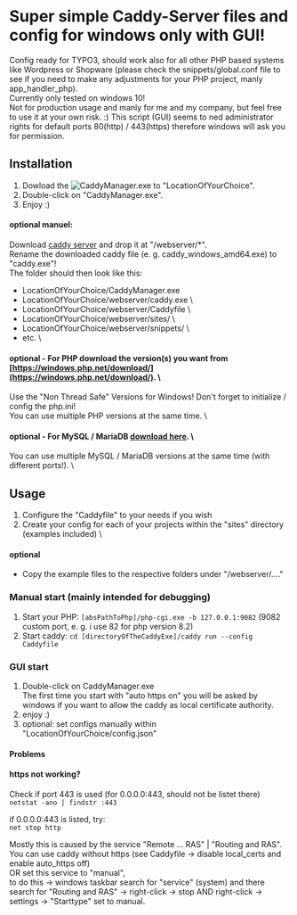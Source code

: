 # Super simple Caddy-Server files and config for windows only with GUI!
Config ready for TYPO3, should work also for all other PHP based systems like Wordpress or Shopware (please check the snippets/global.conf file to see if you need to make any adjustments for your PHP project, manly app_handler_php). \
Currently only tested on windows 10! \
Not for production usage and manly for me and my company, but feel free to use it at your own risk. :)
This script (GUI) seems to ned administrator rights for default ports 80(http) / 443(https) therefore windows will ask you for permission.

## Installation
1. Dowload the ![CaddyManager.exe](CaddyManager/bin/Release/net9.0-windows/publish/ "CaddyManager.exe") to "LocationOfYourChoice".
2. Double-click on "CaddyManager.exe".
3. Enjoy :)

#### optional manuel:
Download [caddy server](https://caddyserver.com/download) and drop it at "/webserver/*". \
Rename the downloaded caddy file (e. g. caddy_windows_amd64.exe) to "caddy.exe"! \
The folder should then look like this:

- LocationOfYourChoice/CaddyManager.exe
- LocationOfYourChoice/webserver/caddy.exe \
- LocationOfYourChoice/webserver/Caddyfile \
- LocationOfYourChoice/webserver/sites/ \
- LocationOfYourChoice/webserver/snippets/ \
- etc. \

#### optional - For PHP download the version(s) you want from [https://windows.php.net/download/](https://windows.php.net/download/). \
Use the "Non Thread Safe" Versions for Windows! Don't forget to initialize / config the php.ini! \
You can use multiple PHP versions at the same time. \

#### optional - For MySQL / MariaDB [download here](https://mariadb.org/download/?t=mariadb&p=mariadb&r=11.8.2&os=windows&cpu=x86_64&pkg=msi&mirror=archive). \
You can use multiple MySQL / MariaDB versions at the same time (with different ports!). \


## Usage
1. Configure the "Caddyfile" to your needs if you wish
2. Create your config for each of your projects within the "sites" directory (examples included) \

#### optional
- Copy the example files to the respective folders under "/webserver/...."

### Manual start (mainly intended for debugging)
1. Start your PHP: `[absPathToPhp]/php-cgi.exe -b 127.0.0.1:9082` (9082 custom port, e. g. i use 82 for php version 8.2)
2. Start caddy: `cd [directoryOfTheCaddyExe]/caddy run --config Caddyfile`

### GUI start
1. Double-click on CaddyManager.exe \
   The first time you start with "auto https on" you will be asked by windows if you want to allow the caddy as local certificate authority.
2. enjoy :)
3. optional: set configs manually within "LocationOfYourChoice/config.json"

#### Problems
#### https not working?
Check if port 443 is used (for 0.0.0.0:443, should not be listet there) \
`netstat -ano | findstr :443`

if 0.0.0.0:443 is listed, try: \
`net stop http`

Mostly this is caused by the service "Remote ... RAS" | "Routing and RAS". \
You can use caddy without https (see Caddyfile -> disable local_certs and enable auto_https off) \
OR set this service to "manual", \
to do this -> windows taskbar search for "service" (system) and there search for "Routing and RAS" -> right-click -> stop AND right-click -> settings -> "Starttype" set to manual.
